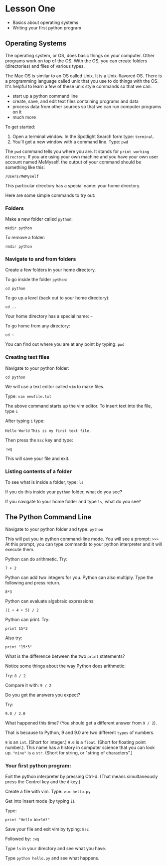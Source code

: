 # Lesson One

- Basics about operating systems
- Writing your first python program

## Operating Systems

The operating system, or OS, does basic things on your computer. Other programs work on top of the OS. With the OS, you can create folders (directories) and files of various types. 

The Mac OS is similar to an OS called Unix. It is a Unix-flavored OS. There is a programming language called unix that you use to do things with the OS. It's helpful to learn a few of these unix style commands so that we can: 

- start up a python command line
- create, save, and edit text files containing programs and data
- process data from other sources so that we can run computer programs on it
- much more

To get started: 

1. Open a terminal window. In the Spotlight Search form type: `terminal`. 
2. You'll get a new window with a command line. Type: `pwd` 

The `pwd` command tells you where you are. It stands for `print working directory`. If you are using your own machine and you have your own user account named MeMyself, the output of your command should be something like this: 

`/Users/MeMyself`

This particular directory has a special name: your home directory. 

Here are some simple commands to try out: 

### Folders
Make a new folder called `python`: 

`mkdir python`

To remove a folder: 

`rmdir python`

### Navigate to and from folders

Create a few folders in your home directory. 

To go inside the folder `python`:

`cd python`

To go up a level (back out to your home directory):

`cd ..`

Your home directory has a special name: `~`

To go home from any directory: 

`cd ~`

You can find out where you are at any point by typing: `pwd`

### Creating text files

Navigate to your python folder: 

`cd python`

We will use a text editor called `vim` to make files. 

Type: `vim newfile.txt`

The above command starts up the vim editor. To insert text into the file, type `i`

After typing `i` type: 

`Hello World`
`This is my first text file.`

Then press the `Esc` key and type: 

`:wq`

This will save your file and exit. 

### Listing contents of a folder

To see what is inside a folder, type: `ls`

If you do this inside your `python` folder, what do you see? 

If you navigate to your home folder and type `ls`, what do you see? 

## The Python Command Line

Navigate to your python folder and type: `python`

This will put you in python command-line mode. You will see a prompt: `>>>`
At this prompt, you can type commands to your python interpreter and it will execute them. 

Python can do arithmetic. Try: 

`7 + 2`

Python can add two integers for you. Python can also multiply. Type the following and press return. 

`8*3`

Python can evaluate algebraic expressions:

`(1 + 4 + 5) / 2`

Python can print. Try: 

`print 15*3`

Also try: 

`print "15*3"`

What is the difference between the two `print` statements? 

Notice some things about the way Python does arithmetic:

Try: 
`8 / 2`

Compare it with: 
`9 / 2`

Do you get the answers you expect? 

Try: 

`9.0 / 2.0`

What happened this time? (You should get a different answer from `9 / 2`). 

That is because to Python, 9 and 9.0 are two different `types` of numbers. 

`9` is an `int`. (Short for integer.)
`9.0` is a `float`. (Short for floating point number.). This name has a history in computer science that you can look up. 
`"nine"` is a `str`. (Short for string, or "string of characters".) 

### Your first python program: 

Exit the python interpreter by pressing Ctrl-d. (That means simultaneously press the Control key and the `d` key.)

Create a file with vim. Type: `vim hello.py`

Get into Insert mode (by typing `i`). 

Type: 

`print "Hello World!" `

Save your file and exit vim by typing: `Esc`

Followed by: `:wq`

Type `ls` in your directory and see what you have. 

Type `python hello.py` and see what happens. 




